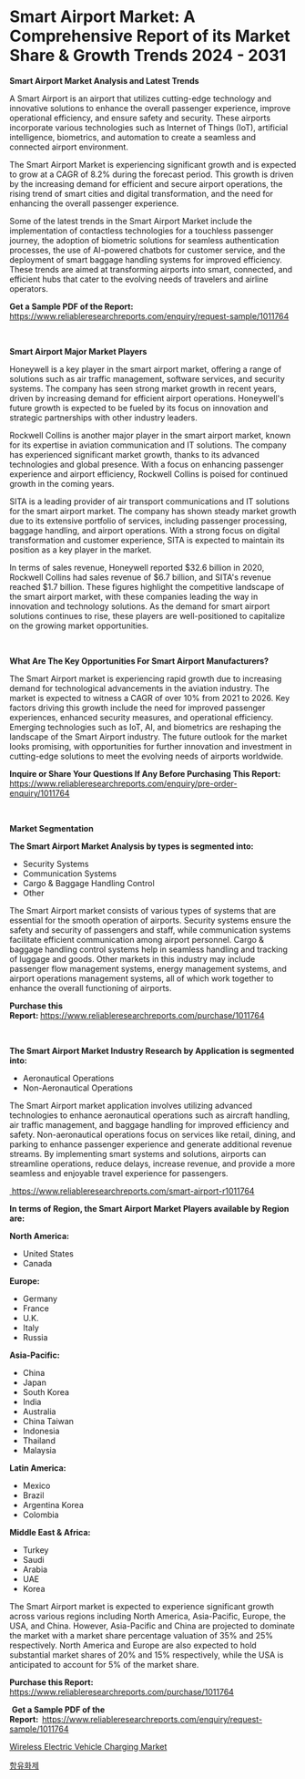 <p><h1>Smart Airport Market: A Comprehensive Report of its Market Share & Growth Trends 2024 - 2031</h1></p><p><strong>Smart Airport Market Analysis and Latest Trends</strong></p>
<p><p>A Smart Airport is an airport that utilizes cutting-edge technology and innovative solutions to enhance the overall passenger experience, improve operational efficiency, and ensure safety and security. These airports incorporate various technologies such as Internet of Things (IoT), artificial intelligence, biometrics, and automation to create a seamless and connected airport environment.</p><p>The Smart Airport Market is experiencing significant growth and is expected to grow at a CAGR of 8.2% during the forecast period. This growth is driven by the increasing demand for efficient and secure airport operations, the rising trend of smart cities and digital transformation, and the need for enhancing the overall passenger experience.</p><p>Some of the latest trends in the Smart Airport Market include the implementation of contactless technologies for a touchless passenger journey, the adoption of biometric solutions for seamless authentication processes, the use of AI-powered chatbots for customer service, and the deployment of smart baggage handling systems for improved efficiency. These trends are aimed at transforming airports into smart, connected, and efficient hubs that cater to the evolving needs of travelers and airline operators.</p></p>
<p><strong>Get a Sample PDF of the Report:&nbsp;</strong> <a href="https://www.reliableresearchreports.com/enquiry/request-sample/1011764">https://www.reliableresearchreports.com/enquiry/request-sample/1011764</a></p>
<p>&nbsp;</p>
<p><strong>Smart Airport Major Market Players</strong></p>
<p><p>Honeywell is a key player in the smart airport market, offering a range of solutions such as air traffic management, software services, and security systems. The company has seen strong market growth in recent years, driven by increasing demand for efficient airport operations. Honeywell's future growth is expected to be fueled by its focus on innovation and strategic partnerships with other industry leaders.</p><p>Rockwell Collins is another major player in the smart airport market, known for its expertise in aviation communication and IT solutions. The company has experienced significant market growth, thanks to its advanced technologies and global presence. With a focus on enhancing passenger experience and airport efficiency, Rockwell Collins is poised for continued growth in the coming years.</p><p>SITA is a leading provider of air transport communications and IT solutions for the smart airport market. The company has shown steady market growth due to its extensive portfolio of services, including passenger processing, baggage handling, and airport operations. With a strong focus on digital transformation and customer experience, SITA is expected to maintain its position as a key player in the market.</p><p>In terms of sales revenue, Honeywell reported $32.6 billion in 2020, Rockwell Collins had sales revenue of $6.7 billion, and SITA's revenue reached $1.7 billion. These figures highlight the competitive landscape of the smart airport market, with these companies leading the way in innovation and technology solutions. As the demand for smart airport solutions continues to rise, these players are well-positioned to capitalize on the growing market opportunities.</p></p>
<p>&nbsp;</p>
<p><strong>What Are The Key Opportunities For Smart Airport Manufacturers?</strong></p>
<p><p>The Smart Airport market is experiencing rapid growth due to increasing demand for technological advancements in the aviation industry. The market is expected to witness a CAGR of over 10% from 2021 to 2026. Key factors driving this growth include the need for improved passenger experiences, enhanced security measures, and operational efficiency. Emerging technologies such as IoT, AI, and biometrics are reshaping the landscape of the Smart Airport industry. The future outlook for the market looks promising, with opportunities for further innovation and investment in cutting-edge solutions to meet the evolving needs of airports worldwide.</p></p>
<p><strong>Inquire or Share Your Questions If Any Before Purchasing This Report:</strong> <a href="https://www.reliableresearchreports.com/enquiry/pre-order-enquiry/1011764">https://www.reliableresearchreports.com/enquiry/pre-order-enquiry/1011764</a></p>
<p>&nbsp;</p>
<p><strong>Market Segmentation</strong></p>
<p><strong>The Smart Airport Market Analysis by types is segmented into:</strong></p>
<p><ul><li>Security Systems</li><li>Communication Systems</li><li>Cargo & Baggage Handling Control</li><li>Other</li></ul></p>
<p><p>The Smart Airport market consists of various types of systems that are essential for the smooth operation of airports. Security systems ensure the safety and security of passengers and staff, while communication systems facilitate efficient communication among airport personnel. Cargo & baggage handling control systems help in seamless handling and tracking of luggage and goods. Other markets in this industry may include passenger flow management systems, energy management systems, and airport operations management systems, all of which work together to enhance the overall functioning of airports.</p></p>
<p><strong>Purchase this Report:&nbsp;</strong><a href="https://www.reliableresearchreports.com/purchase/1011764">https://www.reliableresearchreports.com/purchase/1011764</a></p>
<p>&nbsp;</p>
<p><strong>The Smart Airport Market Industry Research by Application is segmented into:</strong></p>
<p><ul><li>Aeronautical Operations</li><li>Non-Aeronautical Operations</li></ul></p>
<p><p>The Smart Airport market application involves utilizing advanced technologies to enhance aeronautical operations such as aircraft handling, air traffic management, and baggage handling for improved efficiency and safety. Non-aeronautical operations focus on services like retail, dining, and parking to enhance passenger experience and generate additional revenue streams. By implementing smart systems and solutions, airports can streamline operations, reduce delays, increase revenue, and provide a more seamless and enjoyable travel experience for passengers.</p></p>
<p><a href="https://www.reliableresearchreports.com/smart-airport-r1011764">&nbsp;https://www.reliableresearchreports.com/smart-airport-r1011764</a></p>
<p><strong>In terms of Region, the Smart Airport Market Players available by Region are:</strong></p>
<p>
    <p> <strong> North America: </strong>
        <ul>
            <li>United States</li>
            <li>Canada</li>
        </ul>
        </p> 
    <p> <strong> Europe: </strong>
        <ul>
            <li>Germany</li>
            <li>France</li>
            <li>U.K.</li>
            <li>Italy</li>
            <li>Russia</li>
        </ul>
        </p> 
    <p> <strong> Asia-Pacific: </strong>
        <ul>
            <li>China</li>
            <li>Japan</li>
            <li>South Korea</li>
            <li>India</li>
            <li>Australia</li>
            <li>China Taiwan</li>
            <li>Indonesia</li>
            <li>Thailand</li>
            <li>Malaysia</li>
        </ul>
        </p> 
    <p> <strong> Latin America: </strong>
        <ul>
            <li>Mexico</li>
            <li>Brazil</li>
            <li>Argentina Korea</li>
            <li>Colombia</li>
        </ul>
        </p> 
    <p> <strong> Middle East & Africa: </strong>
        <ul>
            <li>Turkey</li>
            <li>Saudi</li>
            <li>Arabia</li>
            <li>UAE</li>
            <li>Korea</li>
        </ul>
    </p>
    </p>
<p><p>The Smart Airport market is expected to experience significant growth across various regions including North America, Asia-Pacific, Europe, the USA, and China. However, Asia-Pacific and China are projected to dominate the market with a market share percentage valuation of 35% and 25% respectively. North America and Europe are also expected to hold substantial market shares of 20% and 15% respectively, while the USA is anticipated to account for 5% of the market share.</p></p>
<p><strong>Purchase this Report: </strong><a href="https://www.reliableresearchreports.com/purchase/1011764">https://www.reliableresearchreports.com/purchase/1011764</a></p>
<p>&nbsp;<strong>Get a Sample PDF of the Report:&nbsp;&nbsp;</strong><a href="https://www.reliableresearchreports.com/enquiry/request-sample/1011764">https://www.reliableresearchreports.com/enquiry/request-sample/1011764</a></p>
<p><strong></strong></p>
<p><p><a href="https://github.com/lbird53714/Market-Research-Report-List-4/blob/main/wireless-electric-vehicle-charging-market.md">Wireless Electric Vehicle Charging Market</a></p><p><a href="https://github.com/vdhdwjyp90142/Market-Research-Report-List-2/blob/main/211187148497.md">항유화제</a></p></p>